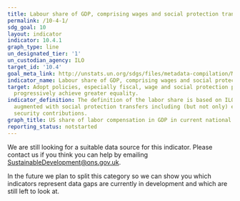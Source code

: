 ```yaml
---
title: Labour share of GDP, comprising wages and social protection transfers
permalink: /10-4-1/
sdg_goal: 10
layout: indicator
indicator: 10.4.1
graph_type: line
un_designated_tier: '1'
un_custodian_agency: ILO
target_id: '10.4'
goal_meta_link: http://unstats.un.org/sdgs/files/metadata-compilation/Metadata-Goal-10.pdf
indicator_name: Labour share of GDP, comprising wages and social protection transfers
target: Adopt policies, especially fiscal, wage and social protection policies, and
  progressively achieve greater equality.
indicator_definition: The definition of the labor share is based on ILO (2014a) and
  augmented with social protection transfers including (but not only) employers' social
  security contributions.
graph_title: US share of labor compensation in GDP in current national prices
reporting_status: notstarted
---
```


We are still looking for a suitable data source for this indicator. Please contact us if you think you can help by emailing <a href="mailto:SustainableDevelopment@ons.gov.uk">SustainableDevelopment@ons.gov.uk</a>.

In the future we plan to split this category so we can show you which indicators represent data gaps are currently in development and which are still left to look at.
